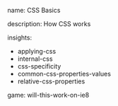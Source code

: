 name: CSS Basics

description: How CSS works

insights:

- applying-css
- internal-css
- css-specificity
- common-css-properties-values
- relative-css-properties

game: will-this-work-on-ie8
